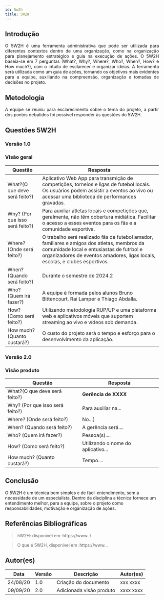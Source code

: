 ```yaml
---
id: 5w2h
title: 5W2H
---
```


## Introdução

<p align = "justify">
    O 5W2H é uma ferramenta administrativa  que pode ser utilizada para diferentes contextos dentro de uma organização, como na organização para planejamento estratégico e guia na execução de ações. O 5W2H baseia-se em 7 perguntas (What?, Why?, Where?, Who?, When?, How? e How much?), com o intuito de esclarecer e organizar ideias. A ferramenta será utilizada como um guia de ações, tornando os objetivos mais evidentes para a equipe, auxiliando na compreensão, organização e tomadas de decisões no projeto.
</p>

## Metodologia

<p align = "justify">
    A equipe se reuniu para esclarecimento sobre o tema do projeto, a partir dos pontos debatidos foi possível responder às questões do 5W2H.  
</p>


## Questões 5W2H

### Versão 1.0

### Visão geral

|Questão|Resposta|
|-------|--------|
|What?(O que deve será feito?)|Aplicativo Web App para  transmição de competições, torneios e ligas de futebol locais. Os usuários podem assistir a eventos ao vivo ou acessar uma biblioteca de performances gravadas.| 
|Why? (Por que isso será feito?)|Para auxiliar atletas locais e competições que, geralmente, não têm cobertura midiática. Facilitar o acesso a esses eventos para os fãs e a comunidade esportiva.|
|Where? (Onde será feito?)|O trabalho será realizado fãs de futebol amador, familiares e amigos dos atletas, membros da comunidade local e entusiastas de futrbol e organizadores de eventos amadores, ligas locais, escolas, e clubes esportivos.|
|When? (Quando será feito?)|Durante o semestre de 2024.2|
|Who? (Quem irá fazer?)|A equipe é formada pelos alunos Bruno Bittencourt, Raí Lamper e Thiago Abdalla.|
|How? (Como será feito?)|Utilizando metodologia RUP/UP e uma plataforma web e aplicativos móveis que suportem streaming ao vivo e vídeos sob demanda.|
|How much? (Quanto custará?)|O custo do projeto será o tempo e esforço para o desenvolvimento da aplicação.|


### Versão 2.0

### Visão produto

|Questão|Resposta|
|-------|--------|
|What?(O que deve será feito?)| **Gerência de XXXX**|
|Why? (Por que isso será feito?)| Para auxiliar na...|
|Where? (Onde será feito?)|No...)|
|When? (Quando será feito?)| A gerência será....|
|Who? (Quem irá fazer?)| Pessoa(s)....|
|How? (Como será feito?)| Utilizando o nome do aplicativo... |
|How much? (Quanto custará?)|Tempo....|


## Conclusão

O 5W2H é um técnica bem simples e de fácil entendimento, sem a necessidade de um especialista. Dentro da disciplina a técnica fornece um entendimento melhor, para a equipe, sobre o projeto como responsabilidades, motivação e organização de ações.   
 
 
## Referências Bibliográficas
> 5W2H: disponivel em :https://www../

> O que é 5W2H, disponivel em :https://www...

## Autor(es)
| Data | Versão | Descrição | Autor(es) |
| -- | -- | -- | -- |
| 24/08/20 | 1.0 | Criação do documento | xxx xxxx | 
| 09/09/20 | 2.0 | Adicionada visão produto | xxxx xxxx | 
